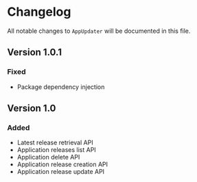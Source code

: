 # Changelog

All notable changes to `AppUpdater` will be documented in this file.

## Version 1.0.1

### Fixed
- Package dependency injection

## Version 1.0

### Added
- Latest release retrieval API
- Application releases list API
- Application delete API
- Application release creation API
- Application release update API
